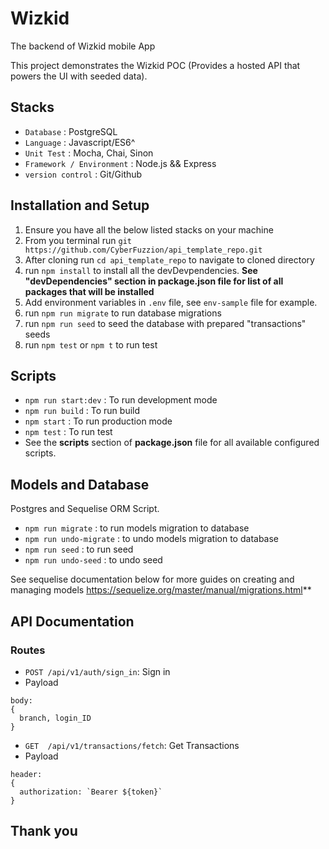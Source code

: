 # Wizkid
The backend of Wizkid mobile App

This project demonstrates the Wizkid POC (Provides a hosted API that powers the UI with seeded data).

## Stacks
- ```Database```   : PostgreSQL
- ```Language```   : Javascript/ES6^
- ```Unit Test```   :  Mocha, Chai, Sinon
- ```Framework / Environment```   :  Node.js && Express
- ```version control```   : Git/Github

## Installation and Setup
1. Ensure you have all the below listed stacks on your machine
2. From you terminal run ```git https://github.com/CyberFuzzion/api_template_repo.git```
3. After cloning run ```cd api_template_repo``` to navigate to cloned directory
4. run ```npm install``` to install all the devDevpendencies. **See "devDependencies" section in package.json file for list of all packages that will be installed**
5. Add environment variables in ```.env``` file, see ```env-sample``` file for example.
6. run ```npm run migrate``` to run database migrations
7. run ```npm run seed``` to seed the database with prepared "transactions" seeds
8. run ```npm test``` or ```npm t``` to run test

## Scripts
- ```npm run start:dev```   : To run development mode
- ```npm run build```   : To run build
- ```npm start```   : To run production mode
- ```npm test```   :  To run test
- See the **scripts** section of **package.json** file for all available configured scripts. 

## Models and Database
Postgres and Sequelise ORM Script.
- ```npm run migrate``` : to run models migration to database
- ```npm run undo-migrate``` : to undo models migration to database
- ```npm run seed``` : to run seed
- ```npm run undo-seed``` : to undo seed

See sequelise documentation below for more guides on creating and managing models https://sequelize.org/master/manual/migrations.html**

## API Documentation
### Routes
- ```POST /api/v1/auth/sign_in```: Sign in
- Payload
```
body:
{
  branch, login_ID
}
```

- ```GET  /api/v1/transactions/fetch```: Get Transactions
- Payload
```
header:
{
  authorization: `Bearer ${token}`
}
```

## Thank you
